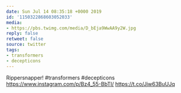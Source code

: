 ```yaml
---
date: Sun Jul 14 08:35:18 +0000 2019
id: '1150322868603052033'
media:
- https://pbs.twimg.com/media/D_bEja9WwAA9y2W.jpg
reply: false
retweet: false
source: twitter
tags:
- transformers
- decepticons
---
```


Rippersnapper! #transformers #decepticons https://www.instagram.com/p/Bz4_55-BbTI/ https://t.co/Jjw63BuUJq
